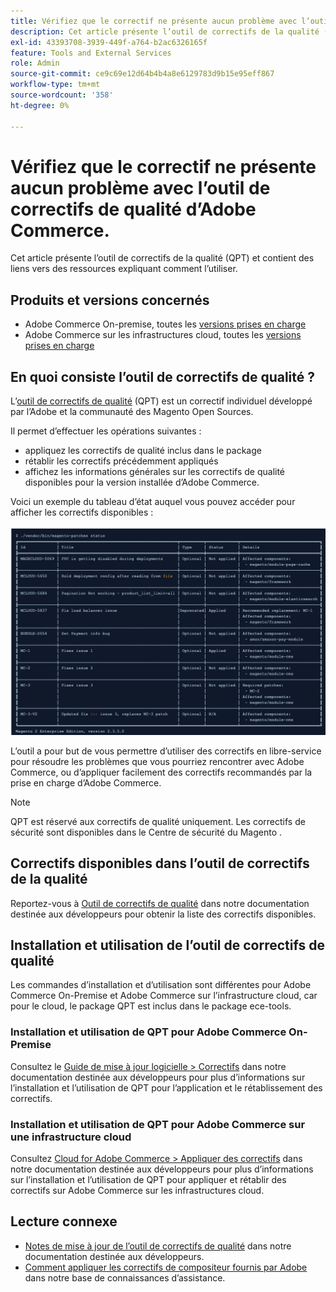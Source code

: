 ```yaml
---
title: Vérifiez que le correctif ne présente aucun problème avec l’outil de correctifs de qualité d’Adobe Commerce.
description: Cet article présente l’outil de correctifs de la qualité (QPT) et contient des liens vers des ressources expliquant comment l’utiliser.
exl-id: 43393708-3939-449f-a764-b2ac6326165f
feature: Tools and External Services
role: Admin
source-git-commit: ce9c69e12d64b4b4a8e6129783d9b15e95eff867
workflow-type: tm+mt
source-wordcount: '358'
ht-degree: 0%

---
```


# Vérifiez que le correctif ne présente aucun problème avec l’outil de correctifs de qualité d’Adobe Commerce.

Cet article présente l’outil de correctifs de la qualité (QPT) et contient des liens vers des ressources expliquant comment l’utiliser.

## Produits et versions concernés

* Adobe Commerce On-premise, toutes les [versions prises en charge](https://magento.com/sites/default/files/magento-software-lifecycle-policy.pdf)
* Adobe Commerce sur les infrastructures cloud, toutes les [versions prises en charge](https://magento.com/sites/default/files/magento-software-lifecycle-policy.pdf)

## En quoi consiste l’outil de correctifs de qualité ?

L’[outil de correctifs de qualité](https://github.com/magento/quality-patches) (QPT) est un correctif individuel développé par l’Adobe et la communauté des Magento Open Sources.

Il permet d’effectuer les opérations suivantes :

* appliquez les correctifs de qualité inclus dans le package
* rétablir les correctifs précédemment appliqués
* affichez les informations générales sur les correctifs de qualité disponibles pour la version installée d’Adobe Commerce.

Voici un exemple du tableau d’état auquel vous pouvez accéder pour afficher les correctifs disponibles :

![liste_patches_Magento ](assets/status_table.png)

L’outil a pour but de vous permettre d’utiliser des correctifs en libre-service pour résoudre les problèmes que vous pourriez rencontrer avec Adobe Commerce, ou d’appliquer facilement des correctifs recommandés par la prise en charge d’Adobe Commerce.

>[!NOTE]
>
>QPT est réservé aux correctifs de qualité uniquement. Les correctifs de sécurité sont disponibles dans le Centre de sécurité du Magento [](https://magento.com/security/patches).

## Correctifs disponibles dans l’outil de correctifs de la qualité

Reportez-vous à [Outil de correctifs de qualité](https://experienceleague.adobe.com/tools/commerce-quality-patches/index.html) dans notre documentation destinée aux développeurs pour obtenir la liste des correctifs disponibles.

## Installation et utilisation de l’outil de correctifs de qualité

Les commandes d’installation et d’utilisation sont différentes pour Adobe Commerce On-Premise et Adobe Commerce sur l’infrastructure cloud, car pour le cloud, le package QPT est inclus dans le package ece-tools.

### Installation et utilisation de QPT pour Adobe Commerce On-Premise

Consultez le [Guide de mise à jour logicielle > Correctifs](https://experienceleague.adobe.com/en/docs/commerce-operations/tools/quality-patches-tool/usage) dans notre documentation destinée aux développeurs pour plus d’informations sur l’installation et l’utilisation de QPT pour l’application et le rétablissement des correctifs.

### Installation et utilisation de QPT pour Adobe Commerce sur une infrastructure cloud

Consultez [Cloud for Adobe Commerce > Appliquer des correctifs](https://experienceleague.adobe.com/en/docs/commerce-cloud-service/user-guide/develop/upgrade/apply-patches) dans notre documentation destinée aux développeurs pour plus d’informations sur l’installation et l’utilisation de QPT pour appliquer et rétablir des correctifs sur Adobe Commerce sur les infrastructures cloud.

## Lecture connexe

* [Notes de mise à jour de l’outil de correctifs de qualité](https://experienceleague.adobe.com/en/docs/commerce-operations/tools/quality-patches-tool/release-notes) dans notre documentation destinée aux développeurs.
* [Comment appliquer les correctifs de compositeur fournis par Adobe ](/help/how-to/general/how-to-apply-a-composer-patch-provided-by-magento.md) dans notre base de connaissances d’assistance.


